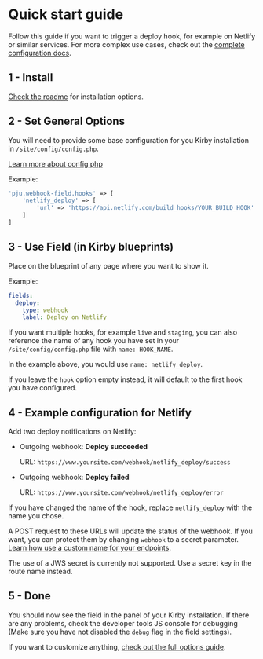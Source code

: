 # Quick start guide

Follow this guide if you want to trigger a deploy hook, for example on Netlify or similar services.
For more complex use cases, check out the [complete configuration docs](https://github.com/pju-/kirby-webhook-field/tree/master/docs/config.md).

## 1 - Install

[Check the readme](https://github.com/pju-/kirby-webhook-field/tree/master/docs/config.md) for installation options.

## 2 - Set General Options

You will need to provide some base configuration for you Kirby installation in `/site/config/config.php`.

[Learn more about config.php](https://getkirby.com/docs/guide/configuration)

Example:
```php
'pju.webhook-field.hooks' => [
    'netlify_deploy' => [
        'url' => 'https://api.netlify.com/build_hooks/YOUR_BUILD_HOOK'
    ]
]
```

## 3 - Use Field (in Kirby blueprints)

Place on the blueprint of any page where you want to show it.

Example:
```yml
fields:
  deploy:
    type: webhook
    label: Deploy on Netlify
```

If you want multiple hooks, for example `live` and `staging`, you can also reference the name of any hook you have set in your ```/site/config/config.php``` file with `name: HOOK_NAME`.

In the example above, you would use `name: netlify_deploy`.

If you leave the ```hook``` option empty instead, it will default to the first hook you have configured.

## 4 - Example configuration for Netlify

Add two deploy notifications on Netlify:

- Outgoing webhook: **Deploy succeeded**

  URL: `https://www.yoursite.com/webhook/netlify_deploy/success`
- Outgoing webhook: **Deploy failed**

  URL: `https://www.yoursite.com/webhook/netlify_deploy/error`

If you have changed the name of the hook, replace `netlify_deploy` with the name you chose.

A POST request to these URLs will update the status of the webhook. If you want, you can protect them by changing `webhook` to a secret parameter.
[Learn how use a custom name for your endpoints](https://github.com/pju-/kirby-webhook-field/tree/master/docs/config.md#endpoint).

The use of a JWS secret is currently not supported. Use a secret key in the route name instead.

## 5 - Done

You should now see the field in the panel of your Kirby installation.
If there are any problems, check the developer tools JS console for debugging (Make sure you have not disabled the `debug` flag in the field settings).

If you want to customize anything, [check out the full options guide](https://github.com/pju-/kirby-webhook-field/tree/master/docs/config.md).
